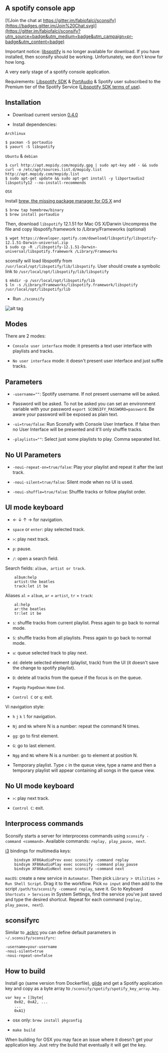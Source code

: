 A spotify console app
---------------------

[![Join the chat at https://gitter.im/fabiofalci/sconsify](https://badges.gitter.im/Join%20Chat.svg)](https://gitter.im/fabiofalci/sconsify?utm_source=badge&utm_medium=badge&utm_campaign=pr-badge&utm_content=badge)

Important notice: [libspotify](https://developer.spotify.com/technologies/libspotify/) is no longer available for download. If you have installed, then sconsify should be working. Unfortunately, we don't know for how long.

A very early stage of a spotify console application.

Requirements: [Libspotify SDK](https://developer.spotify.com/technologies/libspotify/) & [PortAudio](http://www.portaudio.com/) & Spotify user subscribed to the Premium tier of the Spotify Service ([Libspotify SDK terms of use](https://developer.spotify.com/developer-terms-of-use/)).


Installation
------------

* Download current version [0.4.0](https://github.com/fabiofalci/sconsify/releases) 

* Install dependencies:

`Archlinux`

	$ pacman -S portaudio
	$ yaourt -S libspotify

`Ubuntu` & `debian`

	$ curl http://apt.mopidy.com/mopidy.gpg | sudo apt-key add - && sudo curl -o /etc/apt/sources.list.d/mopidy.list http://apt.mopidy.com/mopidy.list
	$ sudo apt-get update && sudo apt-get install -y libportaudio2 libspotify12 --no-install-recommends 

`OSX`

Install [brew, the missing package manager for OS X](http://brew.sh/) and

	$ brew tap homebrew/binary
	$ brew install portaudio

Then, download `libspotify` 12.1.51 for Mac OS X/Darwin
Uncompress the file and copy libspotify.framework to /Library/Frameworks (optional)
	
	$ wget https://developer.spotify.com/download/libspotify/libspotify-12.1.51-Darwin-universal.zip
	$ sudo cp -R ./libspotify-12.1.51-Darwin-universal/libspotify.framework /Library/Frameworks
	
sconsify will load libspotify from `/usr/local/opt/libspotify/lib/libspotify`. User should create a symbolic link to `/usr/local/opt/libspotify/lib/libspotify`

	$ mkdir -p /usr/local/opt/libspotify/lib
	$ ln -s /Library/Frameworks/libspotify.framework/libspotify /usr/local/opt/libspotify/lib

* Run `./sconsify`

![alt tag](https://raw.githubusercontent.com/wiki/fabiofalci/sconsify/sconsify.png)

Modes
-----

There are 2 modes: 

* `Console user interface` mode: it presents a text user interface with playlists and tracks.

* `No user interface` mode: it doesn't present user interface and just suffle tracks.


Parameters
----------

* `-username=""`: Spotify username. If not present username will be asked.

* Password will be asked. To not be asked you can set an environment variable with your password `export SCONSIFY_PASSWORD=password`. Be aware your password will be exposed as plain text.

* `-ui=true/false`: Run Sconsify with Console User Interface. If false then no User Interface will be presented and it'll only shuffle tracks.

* `-playlists=""`: Select just some playlists to play. Comma separated list.


No UI Parameters
----------------

* `-noui-repeat-on=true/false`: Play your playlist and repeat it after the last track.

* `-noui-silent=true/false`: Silent mode when no UI is used.

* `-noui-shuffle=true/false`: Shuffle tracks or follow playlist order.


UI mode keyboard 
----------------

* &larr; &darr; &uarr; &rarr; for navigation.

* `space` or `enter`: play selected track.

* `>`: play next track.

* `p`: pause.

* `/`: open a search field.

Search fields: `album, artist or track`. 

```
    album:help
    artist:the beatles
    track:let it be
```

Aliases `al` = `album`, `ar` = `artist`, `tr` = `track`:

```
    al:help
    ar:the beatles
    tr:let it be
```

* `s`: shuffle tracks from current playlist. Press again to go back to normal mode.

* `S`: shuffle tracks from all playlists. Press again to go back to normal mode.

* `u`: queue selected track to play next.

* `dd`: delete selected element (playlist, track) from the UI (it doesn't save the change to spotify playlist).

* `D`: delete all tracks from the queue if the focus is on the queue.

* `PageUp` `PageDown` `Home` `End`. 

* `Control C` or `q`: exit.

Vi navigation style:

* `h` `j` `k` `l` for navigation.

* `Nj` and `Nk` where N is a number: repeat the command N times.

* `gg`: go to first element. 

* `G`: go to last element.

* `Ngg` and `NG` where N is a number: go to element at position N. 

* Temporary playlist. Type `c` in the queue view, type a name and then a temporary playlist will appear containing all songs in the queue view.


No UI mode keyboard 
-------------------

* `>`: play next track.

* `Control C`: exit.

Interprocess commands
--------------------

Sconsify starts a server for interprocess commands using `sconsify -command <command>`. Available commands: `replay, play_pause, next`. 

[i3](http://i3wm.org/) bindings for multimedia keys:

```
    bindsym XF86AudioPrev exec sconsify -command replay
    bindsym XF86AudioPlay exec sconsify -command play_pause
    bindsym XF86AudioNext exec sconsify -command next
```

`macOS`: create a new service in `Automator`. Then pick `Library > Utilities > Run Shell Script`. Drag it to the workflow. Pick `no input` and then add to the script `/path/to/sconsify -command replay`, save it. Go to Keyboard `Shortcuts > Services` in System Settings, find the service you've just saved and type the desired shortcut. Repeat for each command (`replay, play_pause, next`).

sconsifyrc
----------

Similar to [.ackrc](http://beyondgrep.com/documentation/) you can define default parameters in `~/.sconsify/sconsifyrc`:

	-username=your-username
	-noui-silent=true 
	-noui-repeat-on=false


How to build
---------------------------------

Install go (same version from Dockerfile), [glide](https://glide.sh/) and get a Spotify application key and copy as a byte array to `/sconsify/spotify/spotify_key_array.key`.

	var key = []byte{
	    0x02, 0xA2, ...
	    ...
	    0xA1}

* osx only: `brew install pkgconfig`

* `make build`

When building for OSX you may face an issue where it doesn't get your application key. Just retry the build that eventually it will get the key.
